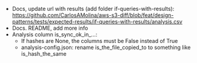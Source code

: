 - Docs, update url with results (add folder if-queries-with-results): https://github.com/CarlosAMolina/aws-s3-diff/blob/feat/design-patterns/tests/expected-results/if-queries-with-results/analysis.csv
- Docs. README, add more info
- Analysis column is_sync_ok_in_...:
  - If hashes are None, the columns must be False instead of True
  - analysis-config.json: rename is_the_file_copied_to to something like is_hash_the_same
